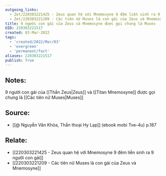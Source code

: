 ```yaml
---
outgoing_links:
  - Zet/220303221425 - Zeus quan hệ với Mnemosyne 9 đêm liền sinh ra 9 người con gái
  - Zet/220303221209 - Các tiên nữ Muses là con gái của Zeus và Mnemosyne
title: 9 người con gái của Zeus và Mnemosyne được gọi chung là Muses
UID: 220303221517
created: 03-Mar-2022
tags:
  - 'created/2022/Mar/03'
  - 'evergreen'
  - 'permanent/fact'
aliases: 220303221517
publish: True
---
```

## Notes:
9 người con gái của [[Thần Zeus|Zeus]] và [[Titan Mnemosyne]] được gọi chung là [[Các tiên nữ Muses|Muses]]

## Source:
- [[@ Nguyễn Văn Khỏa, Thần thoại Hy Lạp]] (ebook mobi Tve-4u) p.187

## Relate:
- [[220303221425 - Zeus quan hệ với Mnemosyne 9 đêm liền sinh ra 9 người con gái]]
- [[220303221209 - Các tiên nữ Muses là con gái của Zeus và Mnemosyne]]